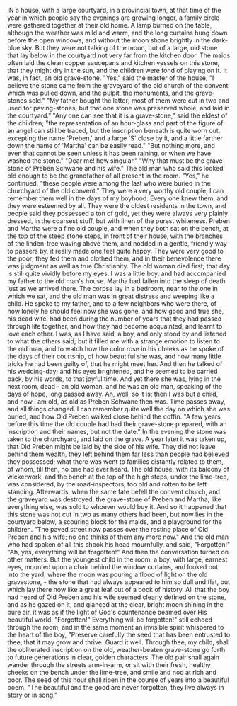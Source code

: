 IN a house, with a large courtyard, in a provincial town, at that time of the year in which people say the evenings are growing longer, a family circle were gathered together at their old home.
A lamp burned on the table, although the weather was mild and warm, and the long curtains hung down before the open windows, and without the moon shone brightly in the dark-blue sky.
But they were not talking of the moon, but of a large, old stone that lay below in the courtyard not very far from the kitchen door.
The maids often laid the clean copper saucepans and kitchen vessels on this stone, that they might dry in the sun, and the children were fond of playing on it.
It was, in fact, an old grave-stone.
"Yes," said the master of the house, "I believe the stone came from the graveyard of the old church of the convent which was pulled down, and the pulpit, the monuments, and the grave-stones sold."
"My father bought the latter; most of them were cut in two and used for paving-stones, but that one stone was preserved whole, and laid in the courtyard."
"Any one can see that it is a grave-stone," said the eldest of the children; "the representation of an hour-glass and part of the figure of an angel can still be traced, but the inscription beneath is quite worn out, excepting the name 'Preben,' and a large 'S' close by it, and a little farther down the name of 'Martha' can be easily read."
"But nothing more, and even that cannot be seen unless it has been raining, or when we have washed the stone."
"Dear me! how singular."
"Why that must be the grave-stone of Preben Schwane and his wife."
The old man who said this looked old enough to be the grandfather of all present in the room.
"Yes," he continued, "these people were among the last who were buried in the churchyard of the old convent."
They were a very worthy old couple, I can remember them well in the days of my boyhood.
Every one knew them, and they were esteemed by all.
They were the oldest residents in the town, and people said they possessed a ton of gold, yet they were always very plainly dressed, in the coarsest stuff, but with linen of the purest whiteness.
Preben and Martha were a fine old couple, and when they both sat on the bench, at the top of the steep stone steps, in front of their house, with the branches of the linden-tree waving above them, and nodded in a gentle, friendly way to passers by, it really made one feel quite happy.
They were very good to the poor; they fed them and clothed them, and in their benevolence there was judgment as well as true Christianity.
The old woman died first; that day is still quite vividly before my eyes.
I was a little boy, and had accompanied my father to the old man's house.
Martha had fallen into the sleep of death just as we arrived there.
The corpse lay in a bedroom, near to the one in which we sat, and the old man was in great distress and weeping like a child.
He spoke to my father, and to a few neighbors who were there, of how lonely he should feel now she was gone, and how good and true she, his dead wife, had been during the number of years that they had passed through life together, and how they had become acquainted, and learnt to love each other.
I was, as I have said, a boy, and only stood by and listened to what the others said; but it filled me with a strange emotion to listen to the old man, and to watch how the color rose in his cheeks as he spoke of the days of their courtship, of how beautiful she was, and how many little tricks he had been guilty of, that he might meet her.
And then he talked of his wedding-day; and his eyes brightened, and he seemed to be carried back, by his words, to that joyful time.
And yet there she was, lying in the next room, dead - an old woman, and he was an old man, speaking of the days of hope, long passed away.
Ah, well, so it is; then I was but a child, and now I am old, as old as Preben Schwane then was.
Time passes away, and all things changed.
I can remember quite well the day on which she was buried, and how Old Preben walked close behind the coffin.
"A few years before this time the old couple had had their grave-stone prepared, with an inscription and their names, but not the date."
In the evening the stone was taken to the churchyard, and laid on the grave.
A year later it was taken up, that Old Preben might be laid by the side of his wife.
They did not leave behind them wealth, they left behind them far less than people had believed they possessed; what there was went to families distantly related to them, of whom, till then, no one had ever heard.
The old house, with its balcony of wickerwork, and the bench at the top of the high steps, under the lime-tree, was considered, by the road-inspectors, too old and rotten to be left standing.
Afterwards, when the same fate befell the convent church, and the graveyard was destroyed, the grave-stone of Preben and Martha, like everything else, was sold to whoever would buy it.
And so it happened that this stone was not cut in two as many others had been, but now lies in the courtyard below, a scouring block for the maids, and a playground for the children.
"The paved street now passes over the resting place of Old Preben and his wife; no one thinks of them any more now."
And the old man who had spoken of all this shook his head mournfully, and said, "Forgotten!"
"Ah, yes, everything will be forgotten!"
And then the conversation turned on other matters.
But the youngest child in the room, a boy, with large, earnest eyes, mounted upon a chair behind the window curtains, and looked out into the yard, where the moon was pouring a flood of light on the old gravestone, - the stone that had always appeared to him so dull and flat, but which lay there now like a great leaf out of a book of history.
All that the boy had heard of Old Preben and his wife seemed clearly defined on the stone, and as he gazed on it, and glanced at the clear, bright moon shining in the pure air, it was as if the light of God's countenance beamed over His beautiful world.
"Forgotten!"
Everything will be forgotten!" still echoed through the room, and in the same moment an invisible spirit whispered to the heart of the boy, "Preserve carefully the seed that has been entrusted to thee, that it may grow and thrive.
Guard it well.
Through thee, my child, shall the obliterated inscription on the old, weather-beaten grave-stone go forth to future generations in clear, golden characters.
The old pair shall again wander through the streets arm-in-arm, or sit with their fresh, healthy cheeks on the bench under the lime-tree, and smile and nod at rich and poor.
The seed of this hour shall ripen in the course of years into a beautiful poem.
"The beautiful and the good are never forgotten, they live always in story or in song."
